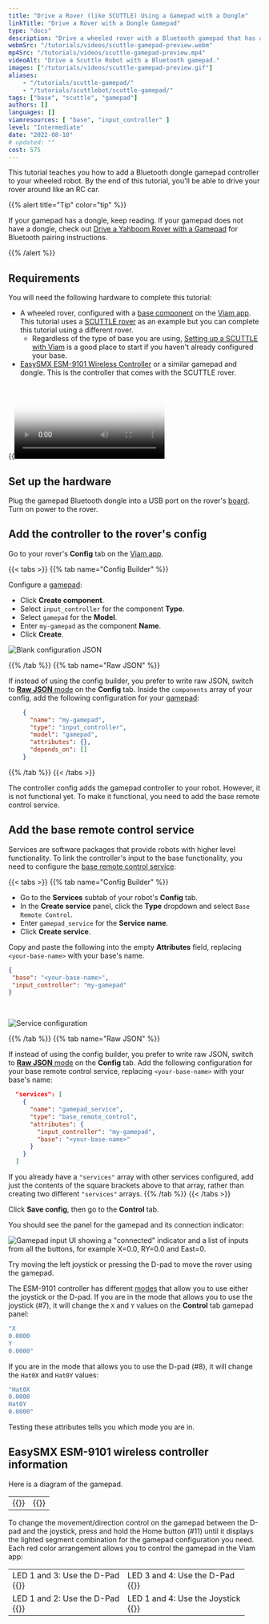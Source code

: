 ```yaml
---
title: "Drive a Rover (like SCUTTLE) Using a Gamepad with a Dongle"
linkTitle: "Drive a Rover with a Dongle Gamepad"
type: "docs"
description: "Drive a wheeled rover with a Bluetooth gamepad that has a dongle."
webmSrc: "/tutorials/videos/scuttle-gamepad-preview.webm"
mp4Src: "/tutorials/videos/scuttle-gamepad-preview.mp4"
videoAlt: "Drive a Scuttle Robot with a Bluetooth gamepad."
images: ["/tutorials/videos/scuttle-gamepad-preview.gif"]
aliases:
    - "/tutorials/scuttle-gamepad/"
    - "/tutorials/scuttlebot/scuttle-gamepad/"
tags: ["base", "scuttle", "gamepad"]
authors: []
languages: []
viamresources: [ "base", "input_controller" ]
level: "Intermediate"
date: "2022-08-10"
# updated: ""
cost: 575
---
```


This tutorial teaches you how to add a Bluetooth dongle gamepad controller to your wheeled robot.
By the end of this tutorial, you'll be able to drive your rover around like an RC car.

{{% alert title="Tip" color="tip" %}}

If your gamepad has a dongle, keep reading.
If your gamepad does not have a dongle, check out [Drive a Yahboom Rover with a Gamepad](../yahboom-rover/#connecting-a-bluetooth-controller) for Bluetooth pairing instructions.

{{% /alert %}}

## Requirements

You will need the following hardware to complete this tutorial:

- A wheeled rover, configured with a [base component](/components/base/) on the [Viam app](https://app.viam.com/).
  This tutorial uses a [SCUTTLE rover](https://www.scuttlerobot.org/shop/) as an example but you can complete this tutorial using a different rover.
  - Regardless of the type of base you are using, [Setting up a SCUTTLE with Viam](/tutorials/configure/scuttlebot/) is a good place to start if you haven't already configured your base.
- [EasySMX ESM-9101 Wireless Controller](https://www.amazon.com/Wireless-Controller-EasySMX-ESM-9101-Gamepad/dp/B07F1NLGW2?th=1) or a similar gamepad and dongle.
  This is the controller that comes with the SCUTTLE rover.

{{<video webm_src="/tutorials/videos/scuttledemos_gamepad.webm" mp4_src="/tutorials/videos/scuttledemos_gamepad.mp4" alt="Controlling a Scuttle robot using a Bluetooth gamepad" poster="/tutorials/scuttlebot/scuttledemos_gamepad.jpg">}}

## Set up the hardware

Plug the gamepad Bluetooth dongle into a USB port on the rover's [board](/components/board/).
Turn on power to the rover.

## Add the controller to the rover's config

Go to your rover's **Config** tab on the [Viam app](https://app.viam.com/).

{{< tabs >}}
{{% tab name="Config Builder" %}}

Configure a [gamepad](/components/input-controller/gamepad/):

- Click **Create component**.
- Select `input_controller` for the component **Type**.
- Select `gamepad` for the **Model**.
- Enter `my-gamepad` as the component **Name**.
- Click **Create**.

![Blank configuration JSON](/tutorials/scuttle-gamepad/gamepad-config.png)

{{% /tab %}}
{{% tab name="Raw JSON" %}}

If instead of using the config builder, you prefer to write raw JSON, switch to [**Raw JSON** mode](/manage/configuration/#the-config-tab) on the **Config** tab.
Inside the `components` array of your config, add the following configuration for your [gamepad](/components/input-controller/gamepad/):

```json {class="line-numbers linkable-line-numbers"}
    {
      "name": "my-gamepad",
      "type": "input_controller",
      "model": "gamepad",
      "attributes": {},
      "depends_on": []
    }
```

{{% /tab %}}
{{< /tabs >}}

The controller config adds the gamepad controller to your robot.
However, it is not functional yet.
To make it functional, you need to add the base remote control service.

## Add the base remote control service

Services are software packages that provide robots with higher level functionality.
To link the controller's input to the base functionality, you need to configure the [base remote control service](/services/base-rc/):

{{< tabs >}}
{{% tab name="Config Builder" %}}

- Go to the **Services** subtab of your robot's **Config** tab.
- In the **Create service** panel, click the **Type** dropdown and select `Base Remote Control`.
- Enter `gamepad_service` for the **Service** **name**.
- Click **Create service**.

Copy and paste the following into the empty **Attributes** field, replacing `<your-base-name>` with your base's name.

```json {class="line-numbers linkable-line-numbers"}
{
 "base": "<your-base-name>",
 "input_controller": "my-gamepad"
}
```

<br>

![Service configuration](/tutorials/scuttle-gamepad/gamepad-service-config.png)

{{% /tab %}}
{{% tab name="Raw JSON" %}}

If instead of using the config builder, you prefer to write raw JSON, switch to [**Raw JSON** mode](/manage/configuration/#the-config-tab) on the **Config** tab.
Add the following configuration for your base remote control service, replacing `<your-base-name>` with your base's name:

```json {class="line-numbers linkable-line-numbers"}
  "services": [
    {
      "name": "gamepad_service",
      "type": "base_remote_control",
      "attributes": {
        "input_controller": "my-gamepad",
        "base": "<your-base-name>"
      }
    }
  ]
```

If you already have a `"services"` array with other services configured, add just the contents of the square brackets above to that array, rather than creating two different `"services"` arrays.
{{% /tab %}}
{{< /tabs >}}

Click **Save config**, then go to the **Control** tab.

You should see the panel for the gamepad and its connection indicator:

![Gamepad input UI showing a "connected" indicator and a list of inputs from all the buttons, for example X=0.0, RY=0.0 and East=0.](/tutorials/scuttle-gamepad/control-tab-input.png)

Try moving the left joystick or pressing the D-pad to move the rover using the gamepad.

The ESM-9101 controller has different [modes](#easysmx-esm-9101-wireless-controller-information) that allow you to use either the joystick or the D-pad.
If you are in the mode that allows you to use the joystick (#7), it will change the `X` and `Y` values on the **Control** tab gamepad panel:

```sh {class="command-line" data-prompt="$" data-output="1-10"}
"X
0.0000
Y
0.0000"
```

If you are in the mode that allows you to use the D-pad (#8), it will change the `Hat0X` and `Hat0Y` values:

```sh {class="command-line" data-prompt="$" data-output="1-10"}
"Hat0X
0.0000
Hat0Y
0.0000"
```

Testing these attributes tells you which mode you are in.

## EasySMX ESM-9101 wireless controller information

Here is a diagram of the gamepad.
<table>
<tr>
<td>{{<imgproc src="/tutorials/scuttle-gamepad/pi-game-gamepad-diagram.png" resize="800x" alt="gamepad diagram">}}</td>
<td>{{<imgproc src="/tutorials/scuttle-gamepad/pi-game-gamepad-legend.png" resize="800x" alt="gamepad legend">}}</td>
</tr>
</table>

To change the movement/direction control on the gamepad between the D-pad and the joystick, press and hold the Home button (#11) until it displays the lighted segment combination for the gamepad configuration you need.
Each red color arrangement allows you to control the gamepad in the Viam app:
<table>
<tr><td>LED 1 and 3: Use the D-Pad<BR>
{{<imgproc src="/tutorials/scuttle-gamepad/pi-game-cont-1and3.jpg" resize="300x" declaredimensions=true alt="Led 1 and 3 are lit">}}
</td><td>LED 3 and 4: Use the D-Pad<BR>
{{<imgproc src="/tutorials/scuttle-gamepad/pi-game-cont-3and4.jpg" resize="300x" declaredimensions=true alt="Led 3 and 4 are lit">}}</td></tr>
<tr><td>LED 1 and 2: Use the D-Pad<BR>
{{<imgproc src="/tutorials/scuttle-gamepad/pi-game-cont-1and2.jpg" resize="300x" declaredimensions=true alt="Led 1 and 4 are lit">}}</td><td>LED 1 and 4: Use the Joystick<BR>
{{<imgproc src="/tutorials/scuttle-gamepad/pi-game-cont-1and4.jpg" resize="300x" declaredimensions=true alt="Led 1 and 4 are lit">}}</td></tr>
</table>
